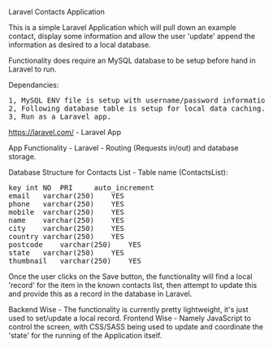 Laravel Contacts Application

This is a simple Laravel Application which will pull down an example contact, display some information and allow the user 'update' append the information as desired to a local database.

Functionality does require an MySQL database to be setup before hand in Laravel to run.

Dependancies:
<pre>
1, MySQL ENV file is setup with username/password information.
2, Following database table is setup for local data caching.
3, Run as a Laravel app.
</pre>

https://laravel.com/ - Laravel App

App Functionality - Laravel - Routing (Requests in/out) and database storage.

Database Structure for Contacts List - Table name (ContactsList):
<pre>
key	int	NO	PRI		auto_increment
email	varchar(250)	YES			
phone	varchar(250)	YES			
mobile	varchar(250)	YES			
name	varchar(250)	YES			
city	varchar(250)	YES			
country	varchar(250)	YES			
postcode	varchar(250)	YES			
state	varchar(250)	YES			
thumbnail	varchar(250)	YES		
</pre>	

Once the user clicks on the Save button, the functionality will find a local 'record' for the item in the known contacts list,
then attempt to update this and provide this as a record in the database in Laravel.

Backend Wise - The functionality is currently pretty lightweight, it's just used to set/update a local record.
Frontend Wise - Namely JavaScript to control the screen, with CSS/SASS being used to update and coordinate the 'state' for the running of the Application itself.
